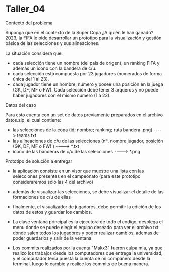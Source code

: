 # Taller_04

Contexto del problema

Suponga que en el contexto de la Super Copa ¿A quién le han ganado? 2023, la FIFA le pide desarrollar un prototipo para la visualización y gestión básica de las selecciones y sus alineaciones.

La situación considera que:
- cada selección tiene un nombre (del país de origen), un ranking FIFA y además un ícono con la bandera de c/u.
- cada selección está compuesta por 23 jugadores (numerados de forma única del 1 al 23).
- cada jugador tiene un nombre, número y posee una posición en la juega (GK, DF, MF o FW). Cada selección debe tener 3 arqueros y no puede haber jugadores con el mismo número (1 a 23).

Datos del caso

Para esto cuenta con un set de datos previamente preparados en el archivo datos.zip, el cual contiene:

- las selecciones de la copa (id; nombre; ranking; ruta bandera .png) ----> teams.txt
- las alineaciones de c/u de las selecciones (nº, nombre jugador, posición (GK, DF, MF o FW) ) ----> *.txt
- ícono de las banderas de c/u de las selecciones ----> *.png

Prototipo de solución a entregar

- la aplicación consiste en un visor que muestre una lista con las selecciones presentes en el campeonato (para este prototipo consideraremos sólo las 4 del archivo)
- además de visualizar las selecciones, se debe visualizar el detalle de las formaciones de c/u de ellas
- finalmente, el visualizador de jugadores, debe permitir la edición de los datos de estos y guardar los cambios.

- La clase ventana principal es la ejecutora de todo el codigo, desplega el menu donde se puede elegir el equipo deseado para ver el archivo txt donde salen todos los jugadores y poder realizar cambios, ademas de poder guardarlos y salir de la ventana.
- Los commits realizados por la cuenta "Makx3" fueron culpa mia, ya que realizo los trabajos desde los computadores que entrega la universidad, y el computador tenia puesta la cuenta de mi compañero desde la terminal, luego lo cambie y realice los commits de buena manera. 
